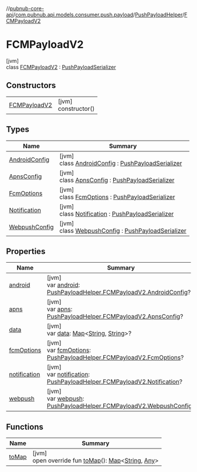 //[pubnub-core-api](../../../../index.md)/[com.pubnub.api.models.consumer.push.payload](../../index.md)/[PushPayloadHelper](../index.md)/[FCMPayloadV2](index.md)

# FCMPayloadV2

[jvm]\
class [FCMPayloadV2](index.md) : [PushPayloadSerializer](../../-push-payload-serializer/index.md)

## Constructors

| | |
|---|---|
| [FCMPayloadV2](-f-c-m-payload-v2.md) | [jvm]<br>constructor() |

## Types

| Name | Summary |
|---|---|
| [AndroidConfig](-android-config/index.md) | [jvm]<br>class [AndroidConfig](-android-config/index.md) : [PushPayloadSerializer](../../-push-payload-serializer/index.md) |
| [ApnsConfig](-apns-config/index.md) | [jvm]<br>class [ApnsConfig](-apns-config/index.md) : [PushPayloadSerializer](../../-push-payload-serializer/index.md) |
| [FcmOptions](-fcm-options/index.md) | [jvm]<br>class [FcmOptions](-fcm-options/index.md) : [PushPayloadSerializer](../../-push-payload-serializer/index.md) |
| [Notification](-notification/index.md) | [jvm]<br>class [Notification](-notification/index.md) : [PushPayloadSerializer](../../-push-payload-serializer/index.md) |
| [WebpushConfig](-webpush-config/index.md) | [jvm]<br>class [WebpushConfig](-webpush-config/index.md) : [PushPayloadSerializer](../../-push-payload-serializer/index.md) |

## Properties

| Name | Summary |
|---|---|
| [android](android.md) | [jvm]<br>var [android](android.md): [PushPayloadHelper.FCMPayloadV2.AndroidConfig](-android-config/index.md)? |
| [apns](apns.md) | [jvm]<br>var [apns](apns.md): [PushPayloadHelper.FCMPayloadV2.ApnsConfig](-apns-config/index.md)? |
| [data](data.md) | [jvm]<br>var [data](data.md): [Map](https://kotlinlang.org/api/latest/jvm/stdlib/kotlin.collections/-map/index.html)&lt;[String](https://kotlinlang.org/api/latest/jvm/stdlib/kotlin/-string/index.html), [String](https://kotlinlang.org/api/latest/jvm/stdlib/kotlin/-string/index.html)&gt;? |
| [fcmOptions](fcm-options.md) | [jvm]<br>var [fcmOptions](fcm-options.md): [PushPayloadHelper.FCMPayloadV2.FcmOptions](-fcm-options/index.md)? |
| [notification](notification.md) | [jvm]<br>var [notification](notification.md): [PushPayloadHelper.FCMPayloadV2.Notification](-notification/index.md)? |
| [webpush](webpush.md) | [jvm]<br>var [webpush](webpush.md): [PushPayloadHelper.FCMPayloadV2.WebpushConfig](-webpush-config/index.md)? |

## Functions

| Name | Summary |
|---|---|
| [toMap](to-map.md) | [jvm]<br>open override fun [toMap](to-map.md)(): [Map](https://kotlinlang.org/api/latest/jvm/stdlib/kotlin.collections/-map/index.html)&lt;[String](https://kotlinlang.org/api/latest/jvm/stdlib/kotlin/-string/index.html), [Any](https://kotlinlang.org/api/latest/jvm/stdlib/kotlin/-any/index.html)&gt; |
